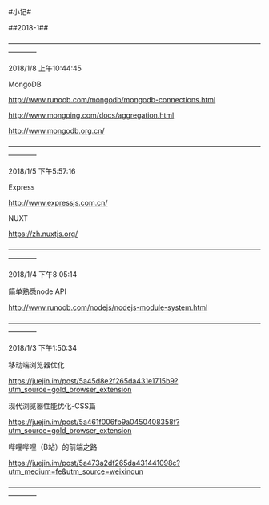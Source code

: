 #小记#

##2018-1##

————————————————————————————————————————

2018/1/8 上午10:44:45

MongoDB

http://www.runoob.com/mongodb/mongodb-connections.html

http://www.mongoing.com/docs/aggregation.html

http://www.mongodb.org.cn/	

————————————————————————————————————————

2018/1/5 下午5:57:16

Express

http://www.expressjs.com.cn/

NUXT

https://zh.nuxtjs.org/

————————————————————————————————————————

2018/1/4 下午8:05:14

简单熟悉node API

http://www.runoob.com/nodejs/nodejs-module-system.html

————————————————————————————————————————

2018/1/3 下午1:50:34

移动端浏览器优化

https://juejin.im/post/5a45d8e2f265da431e1715b9?utm_source=gold_browser_extension

现代浏览器性能优化-CSS篇

https://juejin.im/post/5a461f006fb9a0450408358f?utm_source=gold_browser_extension

哔哩哔哩（B站）的前端之路

https://juejin.im/post/5a473a2df265da431441098c?utm_medium=fe&utm_source=weixinqun

————————————————————————————————————————
